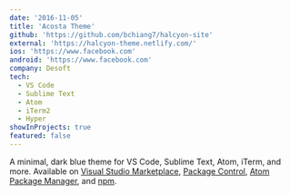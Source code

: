 ```yaml
---
date: '2016-11-05'
title: 'Acosta Theme'
github: 'https://github.com/bchiang7/halcyon-site'
external: 'https://halcyon-theme.netlify.com/'
ios: 'https://www.facebook.com'
android: 'https://www.facebook.com'
company: Desoft
tech:
  - VS Code
  - Sublime Text
  - Atom
  - iTerm2
  - Hyper
showInProjects: true
featured: false
---
```


A minimal, dark blue theme for VS Code, Sublime Text, Atom, iTerm, and more. Available on [Visual Studio Marketplace](https://marketplace.visualstudio.com/items?itemName=brittanychiang.halcyon-vscode), [Package Control](https://packagecontrol.io/packages/Halcyon%20Theme), [Atom Package Manager](https://atom.io/themes/halcyon-syntax), and [npm](https://www.npmjs.com/package/hyper-halcyon-theme).
